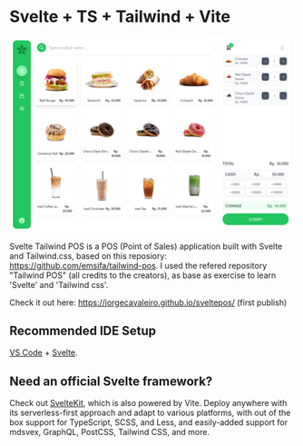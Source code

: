 # Svelte + TS + Tailwind + Vite

![svelte/tailwind-pos-cover](./src/assets/svelte-tailwind-pos.png)

Svelte Tailwind POS is a POS (Point of Sales) application built with Svelte and Tailwind.css, based on this reposiory: https://github.com/emsifa/tailwind-pos.
I used the refered repository "Tailwind POS" (all credits to the creators), as base as exercise to learn 'Svelte' and 'Tailwind css'.

Check it out here: https://jorgecavaleiro.github.io/sveltepos/ (first publish)

## Recommended IDE Setup

[VS Code](https://code.visualstudio.com/) + [Svelte](https://marketplace.visualstudio.com/items?itemName=svelte.svelte-vscode).

## Need an official Svelte framework?

Check out [SvelteKit](https://github.com/sveltejs/kit#readme), which is also powered by Vite. Deploy anywhere with its serverless-first approach and adapt to various platforms, with out of the box support for TypeScript, SCSS, and Less, and easily-added support for mdsvex, GraphQL, PostCSS, Tailwind CSS, and more.
